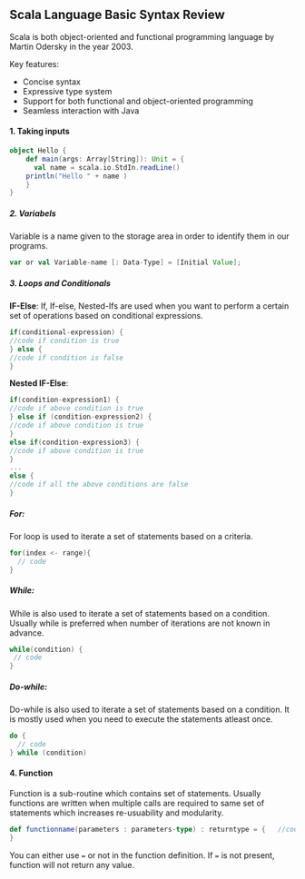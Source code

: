 ## Scala Language Basic Syntax Review
Scala is both object-oriented and functional programming language by Martin Odersky in the year 2003.


Key features:
- Concise syntax
- Expressive type system
- Support for both functional and object-oriented programming
- Seamless interaction with Java

#### 1. Taking inputs

````scala
object Hello {
	def main(args: Array[String]): Unit = {
	  val name = scala.io.StdIn.readLine()    
    println("Hello " + name ) 
	}
}
````

##### 2. Variabels
Variable is a name given to the storage area in order to identify them in our programs.

```scala
var or val Variable-name [: Data-Type] = [Initial Value];
```

##### 3. Loops and Conditionals

**IF-Else**: 
If, If-else, Nested-Ifs are used when you want to perform a certain set of operations based on conditional expressions.

````scala
if(conditional-expression) {  
//code if condition is true  
} else {  
//code if condition is false  
} 
````

**Nested IF-Else**: 

````scala
if(condition-expression1) {  
//code if above condition is true  
} else if (condition-expression2) {  
//code if above condition is true  
}  
else if(condition-expression3) {  
//code if above condition is true  
}  
...  
else {  
//code if all the above conditions are false  
}  
````

##### For:

For loop is used to iterate a set of statements based on a criteria.

`````scala
for(index <- range){  
  // code  
} 
`````
##### While:

While is also used to iterate a set of statements based on a condition. Usually while is preferred when number of iterations are not known in advance.

`````scala
while(condition) {  
 // code 
}  
`````
##### Do-while:
Do-while is also used to iterate a set of statements based on a condition. It is mostly used when you need to execute the statements atleast once.

`````scala
do {
  // code 
} while (condition) 
`````
#### 4. Function
Function is a sub-routine which contains set of statements. Usually functions are written when multiple calls are required to same set of statements which increases re-usuability and modularity.

````scala
def functionname(parameters : parameters-type) : returntype = {   //code
}
`````
You can either use `=` or not in the function definition. If `=` is not present, function will not return any value.


